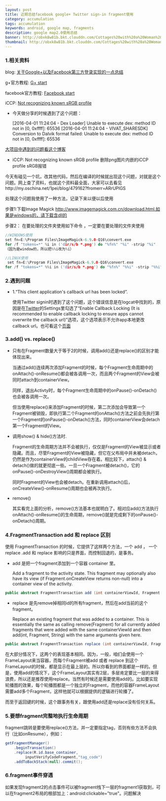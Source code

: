 ```yaml
---
layout: post
title: 近期总结facebook google+ Twitter sign-in fragment使用
category: accumulation
tags: accumulation
keywords: android, google map, fragments
description: google map2.0使用总结
banner: http://obxk8w81b.bkt.clouddn.com/Cottages%20with%20a%20Woman%20Working%20in%20the%20Foreground.jpg
thumbnail: http://obxk8w81b.bkt.clouddn.com/Cottages%20with%20a%20Woman%20Working%20in%20the%20Foreground.jpg
---
```



### 1.相关资料
blog: [关于Google+以及Facebook第三方登录实现的一点总结](http://www.cnblogs.com/lngg057/p/5020192.html)

g+官方教程: [G+ start](https://developers.google.com/identity/sign-in/android/start)

facebook官方教程: [Facebook start](https://developers.facebook.com/docs/android/getting-started)

iCCP: [Not recognizing known sRGB profile](http://www.bigademo.com/iccp-not-recognizing-known-srgb-profile/)

<!--more-->

- 今天做分享的时候遇到了这个问题：

    [2016-04-01 11:24:04 - Dex Loader] Unable to execute dex: method ID not in [0, 0xffff]: 65536
    [2016-04-01 11:24:04 - VIVAT_SHARESDK] Conversion to Dalvik format failed: Unable to execute dex: method ID not in [0, 0xffff]: 65536

[大项目中遇到的问题看这个博客](http://www.cnblogs.com/yaozhongxiao/p/3521428.html)

- iCCP: Not recognizing known sRGB profile 删除png图片内嵌的iCCP profile sRGB报错

今天有碰见一个坑，改其他代码，然后在编译的时候就出现这个问题，对就是这个问题。网上查了资料，也就这个资料最全面，大家可以去看见http://my.oschina.net/1pei/blog/479162?fromerr=ARrUPlGS

处理这个问题我使用了一种方法，记录下来以便以后使用

步骤1:下载Image Magick http://www.imagemagick.com.cn/download.html.如果是windows的，请下载含dll的

步骤2： 在要处理的文件夹使用如下命令 ，一定要在要处理的文件夹使用

~~~ C++
//WINDOWS使用
set fn=E:\Program Files\ImageMagick-6.9.0-Q16\convert.exe  
for /f "tokens=*" %i in ('dir/s/b *.png') do "%fn%" "%i" -strip "%i"
（因为是window的，所以把%%i改为%i）
~~~

~~~ C++
//LINUX使用
 set fn=E:\Program Files\ImageMagick-6.9.0-Q16\convert.exe  
for /f "tokens=*" %%i in ('dir/s/b *.png') do "%fn%" "%%i" -strip "%%i"
~~~

### 2.遇到问题

- 1.“This client application's callback url has been locked”.

    使用Twitter signin时遇到了这个问题，这个错误信息是在logcat中找到的，原因是在[Twitter](https://apps.twitter.com)的Settings里勾选了“Enable Callback Locking (It is recommended to enable callback locking to ensure apps cannot overwrite the callback url)”选项，这个选项表示不允许app本地更改callback url。也可看这个[页面](https://twittercommunity.com/t/callback-url-is-locked/59481)

### 3.add() vs. replace()
- 只有在Fragment数量大于等于2的时候，调用add()还是replace()的区别才能体现出来。

    当通过add()连续两次添加Fragment的时候，每个Fragment生命周期中的onAttach()-onResume()都会被各调用一次，而且两个Fragment的View会被同时attach到containerView。

    同样，退出Activty时，每个Fragment生命周期中的onPause()-onDetach()也会被各调用一次。

    但当使用replace()来添加Fragment的时候，第二次添加会导致第一个Fragment被销毁，即执行第二个Fragment的onAttach()方法之前会先执行第一个Fragment的onPause()-onDetach()方法，同时containerView会detach第一个Fragment的View。

- 调用show() & hide()方法时.

    Fragment的生命周期方法并不会被执行，仅仅是Fragment的View被显示或者​隐藏。而且，尽管Fragment的View被隐藏，但它在父布局中并未被detach，仍然是作为containerView的childView存在着。相比较下，attach() & detach()做的就更彻底一些。一旦一个Fragment被detach()，它的onPause()-onDestroyView()周期都会被执行。

    同时Fragment的View也会被detach。在重新调用attach()后，onCreateView()-onResume()周期也会被再次执行。

- remove()

    其实看完上面的分析，remove()方法基本也就明白了。相对应add()方法执行onAttach()-onResume()的生命周期，remove()就是完成剩下的onPause()-onDetach()周期。


### 4.FragmentTransaction add 和 replace 区别
使用 FragmentTransaction 的时候，它提供了这样两个方法，一个 add ， 一个 replace .add 和 replace 影响的只是界面，而控制回退的，是事务。

- add 是把一个fragment添加到一个容器 container 里。

    Add a fragment to the activity state. This fragment may optionally also have its view (if Fragment.onCreateView returns non-null) into a container view of the activity.

~~~ Java
public abstract FragmentTransaction add (int containerViewId, Fragment fragment, String tag)
~~~


- replace 是先remove掉相同id的所有fragment，然后在add当前的这个fragment。

    Replace an existing fragment that was added to a container. This is essentially the same as calling remove(Fragment) for all currently added fragments that were added with the same containerViewId and then add(int, Fragment, String) with the same arguments given here.

~~~ Java
public abstract FragmentTransaction replace (int containerViewId, Fragment fragment, String tag)
~~~



在大部分情况下，这两个的表现基本相同。因为，一般，咱们会使用一个FrameLayout来当容器，而每个Fragment被add 或者 replace 到这个FrameLayout的时候，都是显示在最上层的。所以你看到的界面都是一样的。但是，使用add的情况下，这个FrameLayout其实有2层，多层肯定要比一层的来得浪费，所以还是推荐使用replace。当然有时候还是需要使用add的。比如要实现轮播图的效果，每个轮播图都是一个独立的Fragment，而他的容器FrameLayout需要add多个Fragment，这样他就可以根据提供的逻辑进行轮播了。

而至于返回键的时候，这个跟事务有关，跟使用add还是replace没有任何关系。

###	5.要想fragment完整地执行生命周期
fragment跳转是要使用replace()方法，并一定要指定tag，否则有些方法不会执行（比如onResume），例如：

~~~ Java
getFragmentManager()
 	.beginTransaction()
    .replace(R.id.base_container,
    	 inputVerifyCodeFragment,"tag_code")
    .addToBackStack(null).commit();
~~~

### 6.fragment事件穿透
如果发现fragment2的点击事件可以被fragment栈下一层的fragment1获取到，可以在fragment2布局的根部加上：android:clickable="true"。问题解决
